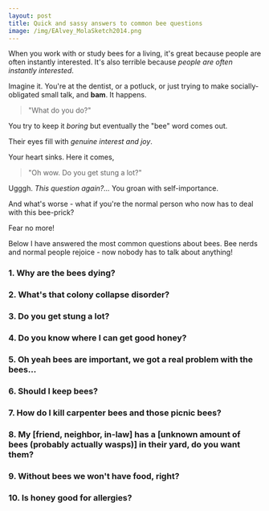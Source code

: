 ```yaml
---
layout: post
title: Quick and sassy answers to common bee questions
image: /img/EAlvey_MolaSketch2014.png
---
```


When you work with or study bees for a living, it's great because people are often instantly interested. It's also terrible because *people are often instantly interested*. 

Imagine it. You're at the dentist, or a potluck, or just trying to make socially-obligated small talk, and **bam**. It happens.

> "What do you do?" 

You try to keep it *boring* but eventually the "bee" word comes out. 

Their eyes fill with *genuine interest and joy*. 

Your heart sinks. Here it comes, 

> "Oh wow. Do you get stung a lot?" 

Ugggh. *This question again?...* You groan with self-importance. 

And what's worse - what if you're the normal person who now has to deal with this bee-prick? 

Fear no more! 

Below I have answered the most common questions about bees. Bee nerds and normal people rejoice - now nobody has to talk about anything! 

### 1. Why are the bees dying?
### 2. What's that colony collapse disorder?
### 3. Do you get stung a lot?
### 4. Do you know where I can get good honey?
### 5. Oh yeah bees are important, we got a real problem with the bees...
### 6. Should I keep bees?
### 7. How do I kill carpenter bees and those picnic bees?
### 8. My [friend, neighbor, in-law] has a [unknown amount of bees (probably actually wasps)] in their yard, do you want them?
### 9. Without bees we won't have food, right? 
### 10. Is honey good for allergies?